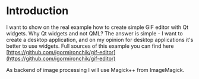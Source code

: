 # Introduction

I want to show on the real example how to create simple GIF editor with Qt widgets.
Why Qt widgets and not QML? The answer is simple - I want to create a desktop application, and on my opinion for desktop
applications it's better to use widgets. Full sources of this example you can find here
[https://github.com/igormironchik/gif-editor](https://github.com/igormironchik/gif-editor)

As backend of image processing I will use Magick++ from ImageMagick.